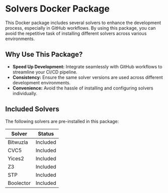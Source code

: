 # Solvers Docker Package

This Docker package includes several solvers to enhance the development process, especially in GitHub workflows. By using this package, you can avoid the repetitive task of installing different solvers across various environments.

## Why Use This Package?

- **Speed Up Development:** Integrate seamlessly with GitHub workflows to streamline your CI/CD pipeline.
- **Consistency:** Ensure the same solver versions are used across different development environments.
- **Convenience:** Avoid the hassle of installing and configuring solvers individually.

## Included Solvers

The following solvers are pre-installed in this package:

| Solver    | Status   |
|-----------|----------|
| Bitwuzla  | Included |
| CVC5      | Included |
| Yices2    | Included |
| Z3        | Included |
| STP       | Included |
| Boolector | Included |
